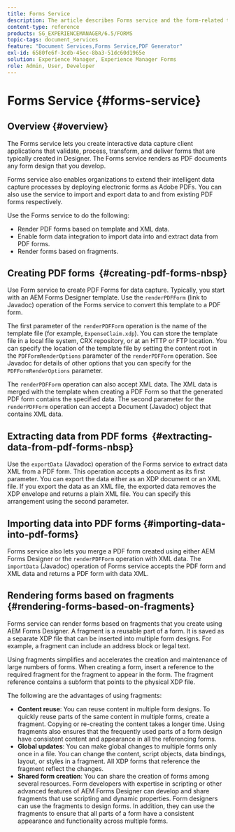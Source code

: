 ```yaml
---
title: Forms Service
description: The article describes Forms service and the form-related tasks you can perform using Forms service.
content-type: reference
products: SG_EXPERIENCEMANAGER/6.5/FORMS
topic-tags: document_services
feature: "Document Services,Forms Service,PDF Generator"
exl-id: 6580fe6f-3cdb-45ec-8ba3-51dc60d1965e
solution: Experience Manager, Experience Manager Forms
role: Admin, User, Developer
---
```

# Forms Service {#forms-service}

## Overview {#overview}

The Forms service lets you create interactive data capture client applications that validate, process, transform, and deliver forms that are typically created in Designer. The Forms service renders as PDF documents any form design that you develop.

Forms service also enables organizations to extend their intelligent data capture processes by deploying electronic forms as Adobe PDFs. You can also use the service to import and export data to and from existing PDF forms respectively.

Use the Forms service to do the following:

* Render PDF forms based on template and XML data.
* Enable form data integration to import data into and extract data from PDF forms.
* Render forms based on fragments.

## Creating PDF forms&nbsp; {#creating-pdf-forms-nbsp}

Use Form service to create PDF Forms for data capture. Typically, you start with an AEM Forms Designer template. Use the `renderPDFForm` (link to Javadoc) operation of the Forms service to convert this template to a PDF form.

The first parameter of the `renderPDFForm` operation is the name of the template file (for example, `ExpenseClaim.xdp`). You can store the template file in a local file system, CRX repository, or at an HTTP or FTP location. You can specify the location of the template file by setting the content root in the `PDFFormRenderOptions` parameter of the `renderPDFForm` operation. See Javadoc for details of other options that you can specify for the `PDFFormRenderOptions` parameter.

The `renderPDFForm` operation can also accept XML data. The XML data is merged with the template when creating a PDF Form so that the generated PDF form contains the specified data. The second parameter for the `renderPDFForm` operation can accept a Document (Javadoc) object that contains XML data.

## Extracting data from PDF forms&nbsp; {#extracting-data-from-pdf-forms-nbsp}

Use the `exportData` (Javadoc) operation of the Forms service to extract data XML from a PDF form. This operation accepts a document as its first parameter. You can export the data either as an XDP document or an XML file. If you export the data as an XML file, the exported data removes the XDP envelope and returns a plain XML file. You can specify this arrangement using the second parameter.

## Importing data into PDF forms {#importing-data-into-pdf-forms}

Forms service also lets you merge a PDF form created using either AEM Forms Designer or the `renderPDFForm` operation with XML data. The `importData` (Javadoc) operation of Forms service accepts the PDF form and XML data and returns a PDF form with data XML.

## Rendering forms based on fragments {#rendering-forms-based-on-fragments}

Forms service can render forms based on fragments that you create using AEM Forms Designer. A fragment is a reusable part of a form. It is saved as a separate XDP file that can be inserted into multiple form designs. For example, a fragment can include an address block or legal text.

Using fragments simplifies and accelerates the creation and maintenance of large numbers of forms. When creating a form, insert a reference to the required fragment for the fragment to appear in the form. The fragment reference contains a subform that points to the physical XDP file.

The following are the advantages of using fragments:

* **Content reuse**: You can reuse content in multiple form designs. To quickly reuse parts of the same content in multiple forms, create a fragment. Copying or re-creating the content takes a longer time. Using fragments also ensures that the frequently used parts of a form design have consistent content and appearance in all the referencing forms.
* **Global updates**: You can make global changes to multiple forms only once in a file. You can change the content, script objects, data bindings, layout, or styles in a fragment. All XDP forms that reference the fragment reflect the changes.
* **Shared form creation**: You can share the creation of forms among several resources. Form developers with expertise in scripting or other advanced features of AEM Forms Designer can develop and share fragments that use scripting and dynamic properties. Form designers can use the fragments to design forms. In addition, they can use the fragments to ensure that all parts of a form have a consistent appearance and functionality across multiple forms.
